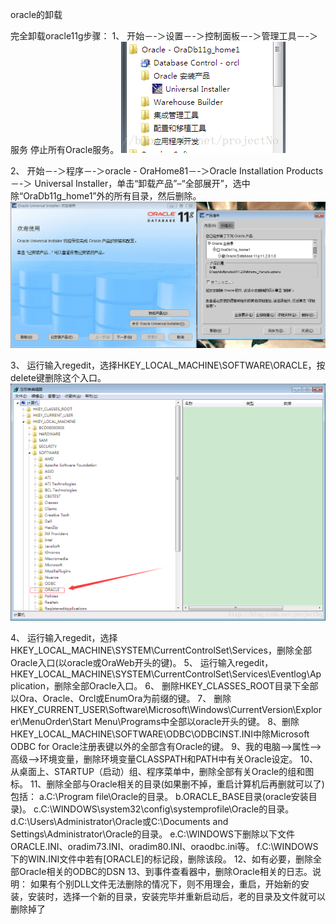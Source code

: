 oracle的卸载



完全卸载oracle11g步骤： 
1、 开始－-＞设置－-＞控制面板－-＞管理工具－-＞服务 停止所有Oracle服务。 
![这里写图片描述](pic/Untitled/20170801162508533.png)

2、 开始－-＞程序－-＞oracle - OraHome81－-＞Oracle Installation Products－-＞ Universal Installer，单击“卸载产品”–“全部展开”，选中除“OraDb11g_home1”外的所有目录，然后删除。 
![这里写图片描述](pic/Untitled/20170801162522706.png)

3、 运行输入regedit，选择HKEY_LOCAL_MACHINE\SOFTWARE\ORACLE，按delete键删除这个入口。 
![这里写图片描述](pic/Untitled/20170801162943635.png)

4、 运行输入regedit，选择HKEY_LOCAL_MACHINE\SYSTEM\CurrentControlSet\Services，删除全部Oracle入口(以oracle或OraWeb开头的键)。 
5、 运行输入regedit，HKEY_LOCAL_MACHINE\SYSTEM\CurrentControlSet\Services\Eventlog\Application，删除全部Oracle入口。 
6、 删除HKEY_CLASSES_ROOT目录下全部以Ora、Oracle、Orcl或EnumOra为前缀的键。 
7、 删除HKEY_CURRENT_USER\Software\Microsoft\Windows\CurrentVersion\Explorer\MenuOrder\Start Menu\Programs中全部以oracle开头的键。 
8、删除HKEY_LOCAL_MACHINE\SOFTWARE\ODBC\ODBCINST.INI中除Microsoft ODBC for Oracle注册表键以外的全部含有Oracle的键。 
9、我的电脑—>属性—>高级—>环境变量，删除环境变量CLASSPATH和PATH中有关Oracle设定。 
10、从桌面上、STARTUP（启动）组、程序菜单中，删除全部有关Oracle的组和图标。 
11、删除全部与Oracle相关的目录(如果删不掉，重启计算机后再删就可以了)包括： 
a.C:\Program file\Oracle的目录。 
b.ORACLE_BASE目录(oracle安装目录)。 
c.C:\WINDOWS\system32\config\systemprofile\Oracle的目录。 
d.C:\Users\Administrator\Oracle或C:\Documents and Settings\Administrator\Oracle的目录。 
e.C:\WINDOWS下删除以下文件ORACLE.INI、oradim73.INI、oradim80.INI、oraodbc.ini等。 
f.C:\WINDOWS下的WIN.INI文件中若有[ORACLE]的标记段，删除该段。 
12、如有必要，删除全部Oracle相关的ODBC的DSN 
13、到事件查看器中，删除Oracle相关的日志。说明： 如果有个别DLL文件无法删除的情况下，则不用理会，重启，开始新的安装，安装时，选择一个新的目录，安装完毕并重新启动后，老的目录及文件就可以删除掉了